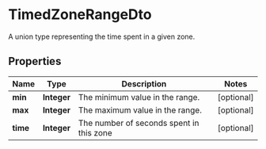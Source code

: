 

# TimedZoneRangeDto

A union type representing the time spent in a given zone.
## Properties

Name | Type | Description | Notes
------------ | ------------- | ------------- | -------------
**min** | **Integer** | The minimum value in the range. |  [optional]
**max** | **Integer** | The maximum value in the range. |  [optional]
**time** | **Integer** | The number of seconds spent in this zone |  [optional]



